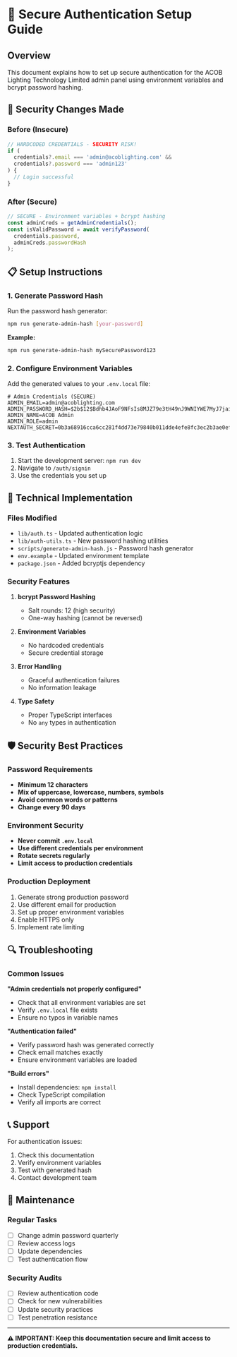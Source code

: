# 🔐 Secure Authentication Setup Guide

## Overview

This document explains how to set up secure authentication for the ACOB Lighting Technology Limited admin panel using environment variables and bcrypt password hashing.

## 🚨 Security Changes Made

### Before (Insecure)

```typescript
// HARDCODED CREDENTIALS - SECURITY RISK!
if (
  credentials?.email === 'admin@acoblighting.com' &&
  credentials?.password === 'admin123'
) {
  // Login successful
}
```

### After (Secure)

```typescript
// SECURE - Environment variables + bcrypt hashing
const adminCreds = getAdminCredentials();
const isValidPassword = await verifyPassword(
  credentials.password,
  adminCreds.passwordHash
);
```

## 📋 Setup Instructions

### 1. Generate Password Hash

Run the password hash generator:

```bash
npm run generate-admin-hash [your-password]
```

**Example:**

```bash
npm run generate-admin-hash mySecurePassword123
```

### 2. Configure Environment Variables

Add the generated values to your `.env.local` file:

```env
# Admin Credentials (SECURE)
ADMIN_EMAIL=admin@acoblighting.com
ADMIN_PASSWORD_HASH=$2b$12$Bdhb4JAoF9NFsIs8MJZ79e3tH49nJ9WNIYWE7MyJ7jaiWdu/nFYaW
ADMIN_NAME=ACOB Admin
ADMIN_ROLE=admin
NEXTAUTH_SECRET=0b3a68916cca6cc281f4dd73e79840b011dde4efe8fc3ec2b3ae0ef2641e3a39
```

### 3. Test Authentication

1. Start the development server: `npm run dev`
2. Navigate to `/auth/signin`
3. Use the credentials you set up

## 🔧 Technical Implementation

### Files Modified

- `lib/auth.ts` - Updated authentication logic
- `lib/auth-utils.ts` - New password hashing utilities
- `scripts/generate-admin-hash.js` - Password hash generator
- `env.example` - Updated environment template
- `package.json` - Added bcryptjs dependency

### Security Features

1. **bcrypt Password Hashing**
   - Salt rounds: 12 (high security)
   - One-way hashing (cannot be reversed)

2. **Environment Variables**
   - No hardcoded credentials
   - Secure credential storage

3. **Error Handling**
   - Graceful authentication failures
   - No information leakage

4. **Type Safety**
   - Proper TypeScript interfaces
   - No `any` types in authentication

## 🛡️ Security Best Practices

### Password Requirements

- **Minimum 12 characters**
- **Mix of uppercase, lowercase, numbers, symbols**
- **Avoid common words or patterns**
- **Change every 90 days**

### Environment Security

- **Never commit `.env.local`**
- **Use different credentials per environment**
- **Rotate secrets regularly**
- **Limit access to production credentials**

### Production Deployment

1. Generate strong production password
2. Use different email for production
3. Set up proper environment variables
4. Enable HTTPS only
5. Implement rate limiting

## 🔍 Troubleshooting

### Common Issues

**"Admin credentials not properly configured"**

- Check that all environment variables are set
- Verify `.env.local` file exists
- Ensure no typos in variable names

**"Authentication failed"**

- Verify password hash was generated correctly
- Check email matches exactly
- Ensure environment variables are loaded

**"Build errors"**

- Install dependencies: `npm install`
- Check TypeScript compilation
- Verify all imports are correct

## 📞 Support

For authentication issues:

1. Check this documentation
2. Verify environment variables
3. Test with generated hash
4. Contact development team

## 🔄 Maintenance

### Regular Tasks

- [ ] Change admin password quarterly
- [ ] Review access logs
- [ ] Update dependencies
- [ ] Test authentication flow

### Security Audits

- [ ] Review authentication code
- [ ] Check for new vulnerabilities
- [ ] Update security practices
- [ ] Test penetration resistance

---

**⚠️ IMPORTANT: Keep this documentation secure and limit access to production credentials.**
